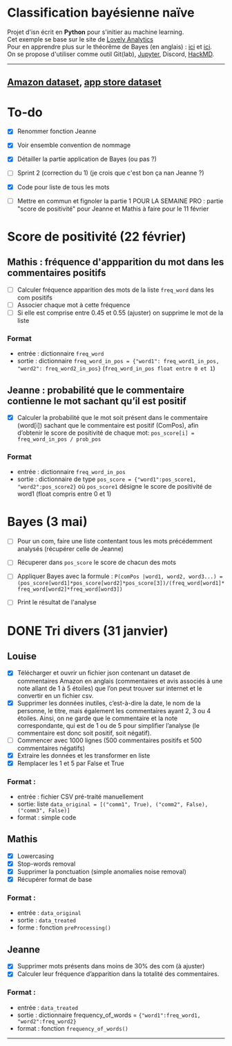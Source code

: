 # Classification bayésienne naïve
Projet d'isn écrit en **Python** pour s'initier au machine learning.  
Cet exemple se base sur le site de [Lovely Analytics](https://lovelyanalytics.com/2018/10/04/classification-bayesienne-naive-comment-ca-marche/)  
Pour en apprendre plus sur le théorême de Bayes (en anglais) : [ici](https://actuairesbigdata.wordpress.com/2016/01/13/une-explication-simple-de-classification-naive-bayesienne/) et [ici](https://arbital.com/p/bayes_rule/?l=1zq).  
On se propose d'utiliser comme outil Git(lab), [Jupyter](https://www.dataquest.io/m/349-project-learn-and-install-jupyter-notebook/), Discord, [HackMD](https://hackmd.io/@loune/sprint1).  

---

[Amazon dataset](http://jmcauley.ucsd.edu/data/amazon/),
[app store dataset](https://medium.com/the-research-nest/data-science-tutorial-analysis-of-the-google-play-store-dataset-c720330d4903)
---

# To-do
- [X] Renommer fonction Jeanne
- [X] Voir ensemble convention de nommage
- [X] Détailler la partie application de Bayes (ou pas ?)
- [ ] Sprint 2 (correction du 1) (je crois que c'est bon ça nan Jeanne ?)
- [X] Code pour liste de tous les mots 
- [ ] Mettre en commun et fignoler la partie 1
POUR LA SEMAINE PRO : partie "score de positivité" pour Jeanne et Mathis à faire pour le 11 février


# Score de positivité (22 février)

## Mathis : fréquence d'appparition du mot dans les commentaires positifs
- [ ] Calculer fréquence apparition des mots de la liste `freq_word` dans les com positifs
- [ ] Associer chaque mot à cette fréquence
- [ ] Si elle est comprise entre 0.45 et 0.55 (ajuster) on supprime le mot de la liste

### Format
- entrée : dictionnaire `freq_word`
- sortie : dictionnaire `freq_word_in_pos = {"word1": freq_word1_in_pos, "word2": freq_word2_in_pos}` (`freq_word_in_pos float entre 0 et 1`)

## Jeanne :  probabilité que le commentaire contienne le mot sachant qu’il est positif 
- [X] Calculer la probabilité que le mot soit présent dans le commentaire (word[i]) sachant que le commentaire est positif (ComPos), afin d’obtenir le score de positivité de chaque mot: `pos_score[i] = freq_word_in_pos / prob_pos`

### Format
- entrée : dictionnaire `freq_word_in_pos`
- sortie : dictionnaire de type `pos_score = {"word1":pos_score1, "word2":pos_score2}` où `pos_score1` désigne le score de positivité de word1 (float compris entre 0 et 1)


# Bayes (3 mai)

- [ ] Pour un com, faire une liste contentant tous les mots précédemment analysés (récupérer celle de Jeanne)
- [ ] Récuperer dans `pos_score` le score de chacun des mots
- [ ] Appliquer Bayes avec la formule : `P(comPos |word1, word2, word3...) = (pos_score[word1]*pos_score[word2]*pos_score[3])/(freq_word[word1]*freq_word[word2]*freq_word[word3])`
- [ ] Print le résultat de l'analyse


# **DONE** Tri divers (31 janvier)

## Louise
- [X] Télécharger et ouvrir un fichier json contenant un dataset de commentaires Amazon en anglais (commentaires et avis associés à une note allant de 1 à 5 étoiles) que l’on peut trouver sur internet et le convertir en un fichier csv.
- [X] Supprimer les données inutiles, c’est-à-dire la date, le nom de la personne, le titre, mais également les commentaires ayant 2, 3 ou 4 étoiles. Ainsi, on ne garde que le commentaire et la note correspondante, qui est de 1 ou de 5 pour simplifier l’analyse (le commentaire est donc soit positif, soit négatif).
- [ ] Commencer avec 1000 lignes (500 commentaires positifs et 500 commentaires négatifs)
- [X] Extraire les données et les transformer en liste
- [X] Remplacer les 1 et 5 par False et True

### Format :
- entrée : fichier CSV pré-traité manuellement
- sortie: liste `data_original = [("comm1", True), ("comm2", False), ("comm3", False)]`
- format : simple code


## Mathis
- [X] Lowercasing
- [X] Stop-words removal
- [X] Supprimer la ponctuation (simple anomalies noise removal)
- [X] Récupérer format de base

### Format :
- entrée : `data_original`
- sortie : `data_treated`
- forme : fonction `preProcessing()`


## Jeanne

- [X] Supprimer mots présents dans moins de 30% des com (à ajuster)
- [X] Calculer leur fréquence d’apparition dans la totalité des commentaires.

### Format :
- entrée : `data_treated`
- sortie : dictionnaire frequency_of_words = `{"word1":freq_word1, "word2":freq_word2}`
- format : fonction `frequency_of_words()`

---
